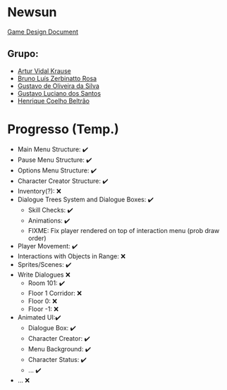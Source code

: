 # Newsun

[Game Design Document](gdd/newsun.md)

## Grupo:
- [Artur Vidal Krause](https://github.com/arturvidalkrause)
- [Bruno Luís Zerbinatto Rosa](https://github.com/Brunikito)
- [Gustavo de Oliveira da Silva](https://github.com/GuOliv2306)
- [Gustavo Luciano dos Santos](https://github.com/gstavol)
- [Henrique Coelho Beltrão](https://github.com/riqueu)

# Progresso (Temp.)

- Main Menu Structure: ✔️
- Pause Menu Structure: ✔️
- Options Menu Structure: ✔️
- Character Creator Structure: ✔️
- Inventory(?): ❌
- Dialogue Trees System and Dialogue Boxes: ✔️
    - Skill Checks: ✔️
    - Animations: ✔️
    - FIXME: Fix player rendered on top of interaction menu (prob draw order)
- Player Movement: ✔️
- Interactions with Objects in Range: ❌
- Sprites/Scenes: ✔️
- Write Dialogues ❌
    - Room 101: ✔️
    - Floor 1 Corridor: ❌
    - Floor 0: ❌
    - Floor -1: ❌
- Animated UI:✔️
    - Dialogue Box: ✔️
    - Character Creator: ✔️
    - Menu Background: ✔️
    - Character Status: ✔️
    - ... ✔️
- ... ❌
